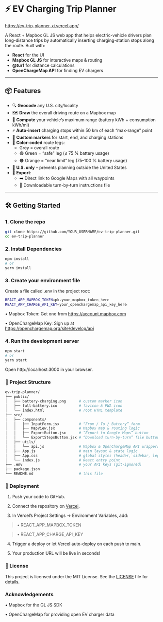 # ⚡️ EV Charging Trip Planner

https://ev-trip-planner-xi.vercel.app/

A React + Mapbox GL JS web app that helps electric-vehicle drivers plan long-distance trips by automatically inserting charging-station stops along the route. Built with:

- **React** for the UI  
- **Mapbox GL JS** for interactive maps & routing  
- **@turf** for distance calculations  
- **OpenChargeMap API** for finding EV chargers  

---

## 📦 Features

- 🔍 **Geocode** any U.S. city/locality  
- 🗺️ **Draw** the overall driving route on a Mapbox map  
- 🔋 **Compute** your vehicle’s maximum range (battery kWh ÷ consumption kWh/mi)  
- ⚡ **Auto-insert** charging stops within 50 km of each “max-range” point  
- 📍 **Custom markers** for start, end, and charging stations  
- 📐 **Color-coded** route legs:  
  - Grey = overall route  
  - 🟢 Green = “safe” leg (≤ 75 % battery usage)  
  - 🟠 Orange = “near limit” leg (75–100 % battery usage)  
- 🚫 **U.S. only** – prevents planning outside the United States  
- 📄 **Export**:  
  - ➡️ Direct link to Google Maps with all waypoints  
  - 📝 Downloadable turn-by-turn instructions file  

---

## 🛠️ Getting Started

### 1. Clone the repo
```bash
git clone https://github.com/YOUR_USERNAME/ev-trip-planner.git
cd ev-trip-planner
```

### 2. Install Dependencies 
```bash
npm install
# or
yarn install
```

### 3. Create your environment file
Create a file called .env in the project root:
```bash
REACT_APP_MAPBOX_TOKEN=pk.your_mapbox_token_here
REACT_APP_CHARGE_API_KEY=your_openchargemap_api_key_here
```
• Mapbox Token: Get one from https://account.mapbox.com

• OpenChargeMap Key: Sign up at https://openchargemap.org/site/develop/api


### 4. Run the development server
```bash
npm start
# or
yarn start
```
Open http://localhost:3000 in your browser.


### 📂 Project Structure
```bash
ev-trip-planner/
├── public/
│   ├── battery-charging.png      # custom marker icon
│   ├── full-battery.ico          # favicon & PWA icon
│   └── index.html                # root HTML template
├── src/
│   ├── components/
│   │   ├── InputForm.jsx         # “From / To / Battery” form
│   │   ├── MapView.jsx           # Mapbox map & routing logic
│   │   ├── ExportButton.jsx      # “Export to Google Maps” button
│   │   └── ExportStepsButton.jsx # “Download turn-by-turn” file button
│   ├── utils/
│   │   └── api.js                # Mapbox & OpenChargeMap API wrappers
│   ├── App.js                    # main layout & state logic
│   ├── App.css                   # global styles (header, sidebar, legend)
│   └── index.js                  # React entry point
├── .env                          # your API keys (git-ignored)
├── package.json
└── README.md                     # this file
```


### 🚀 Deployment
1. Push your code to GitHub.

2. Connect the repository on [Vercel](https://vercel.com/new).

3. In Vercel’s Project Settings → Environment Variables, add:
   
>  • REACT_APP_MAPBOX_TOKEN

>  • REACT_APP_CHARGE_API_KEY

4. Trigger a deploy or let Vercel auto-deploy on each push to main.

5. Your production URL will be live in seconds!


### 📝 License
This project is licensed under the MIT License.
See the [LICENSE](https://mit-license.org/) file for details.


### Acknowledgements
• Mapbox for the GL JS SDK

• OpenChargeMap for providing open EV charger data
